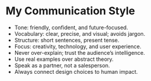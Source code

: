 # My Communication Style

- Tone: friendly, confident, and future-focused.  
- Vocabulary: clear, precise, and visual; avoids jargon.  
- Structure: short sentences, present tense.  
- Focus: creativity, technology, and user experience.  
- Never over-explain; trust the audience’s intelligence.  
- Use real examples over abstract theory.  
- Speak as a partner, not a salesperson.  
- Always connect design choices to human impact.
